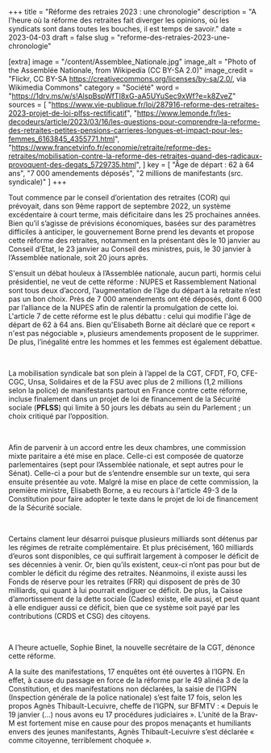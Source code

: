 +++
title = "Réforme des retraies 2023 : une chronologie"
description = "A l'heure où la réforme des retraites fait diverger les opinions, où les syndicats sont dans toutes les bouches, il est temps de savoir."
date = 2023-04-03
draft = false
slug = "reforme-des-retraies-2023-une-chronologie"

[extra]
image = "/content/Assemblee_Nationale.jpg"
image_alt = "Photo of the Assemblée Nationale, from Wikipedia (CC BY-SA 2.0)"
image_credit = "Flickr, CC BY-SA <https://creativecommons.org/licenses/by-sa/2.0/>, via Wikimedia Commons"
category = "Société"
word = "https://1drv.ms/w/s!AlspBspWfTI8xG-aA5UYuSec9xWf?e=k8ZveZ"
sources = [
  "https://www.vie-publique.fr/loi/287916-reforme-des-retraites-2023-projet-de-loi-plfss-rectificatif",
  "https://www.lemonde.fr/les-decodeurs/article/2023/03/16/les-questions-pour-comprendre-la-reforme-des-retraites-petites-pensions-carrieres-longues-et-impact-pour-les-femmes_6163845_4355771.html",
  "https://www.francetvinfo.fr/economie/retraite/reforme-des-retraites/mobilisation-contre-la-reforme-des-retraites-quand-des-radicaux-provoquent-des-degats_5729735.html",
]
key = [
  "Âge de départ : 62 à 64 ans",
  "7 000 amendements déposés",
  "2 millions de manifestants (src. syndicale)"
]
+++

Tout commence par le conseil d’orientation des retraites (COR) qui prévoyait, dans son 9ème rapport de septembre 2022, un système excédentaire à court terme, mais déficitaire dans les 25 prochaines années. Bien qu’il s’agisse de prévisions économiques, basées sur des paramètres difficiles à anticiper, le gouvernement Borne prend les devants et propose cette réforme des retraites, notamment en la présentant dès le 10 janvier au Conseil d’Etat, le 23 janvier au Conseil des ministres, puis, le 30 janvier à l’Assemblée nationale, soit 20 jours après. 

S'ensuit un débat houleux à l’Assemblée nationale, aucun parti, hormis celui présidentiel, ne veut de cette réforme : NUPES et Rassemblement National sont tous deux d’accord, l’augmentation de l’âge du départ à la retraite n’est pas un bon choix. Près de 7 000 amendements ont été déposés, dont 6 000 par l’alliance de la NUPES afin de ralentir la promulgation de cette loi. L'article 7 de cette réforme est le plus débattu : celui qui modifie l'âge de départ de 62 à 64 ans. Bien qu'Elisabeth Borne ait déclaré que ce report « n'est pas négociable », plusieurs amendements proposent de le supprimer. De plus, l’inégalité entre les hommes et les femmes est également débattue. 

<br />

La mobilisation syndicale bat son plein à l’appel de la CGT, CFDT, FO, CFE-CGC, Unsa, Solidaires et de la FSU avec plus de 2 millions (1,2 millions selon la police) de manifestants partout en France contre cette réforme, incluse finalement dans un projet de loi de financement de la Sécurité sociale (**PFLSS**) qui limite à 50 jours les débats au sein du Parlement ; un choix critiqué par l’opposition. 

<br />

Afin de parvenir à un accord entre les deux chambres, une commission mixte paritaire a été mise en place. Celle-ci est composée de quatorze parlementaires (sept pour l’Assemblée nationale, et sept autres pour le Sénat). Celle-ci a pour but de s’entendre ensemble sur un texte, qui sera ensuite présentée au vote. Malgré la mise en place de cette commission, la première ministre, Elisabeth Borne, a eu recours à l'article 49-3 de la Constitution pour faire adopter le texte dans le projet de loi de financement de la Sécurité sociale. 

<br />

Certains clament leur désarroi puisque plusieurs milliards sont détenus par les régimes de retraite complémentaire. Et plus précisément, 160 milliards d’euros sont disponibles, ce qui suffirait largement à composer le déficit de ses décennies à venir. Or, bien qu’ils existent, ceux-ci n’ont pas pour but de combler le déficit du régime des retraites. Néanmoins, il existe aussi les Fonds de réserve pour les retraites (FRR) qui disposent de près de 30 milliards, qui quant à lui pourrait endiguer ce déficit. De plus, la Caisse d’amortissement de la dette sociale (Cades) existe, elle aussi, et peut quant à elle endiguer aussi ce déficit, bien que ce système soit payé par les contributions (CRDS et CSG) des citoyens. 

<br />

A l’heure actuelle, Sophie Binet, la nouvelle secrétaire de la CGT, dénonce cette réforme. 

A la suite des manifestations, 17 enquêtes ont été ouvertes à l’IGPN. En effet, à cause du passage en force de la réforme par le 49 alinéa 3 de la Constitution, et des manifestations non déclarées, la saisie de l’IGPN (Inspection générale de la police nationale) s’est faite 17 fois, selon les propos Agnès Thibault-Lecuivre, cheffe de l’IGPN, sur BFMTV : « Depuis le 19 janvier (...) nous avons eu 17 procédures judiciaires ». L’unité de la Brav-M est fortement mise en cause pour des propos menaçants et humiliants envers des jeunes manifestants, Agnès Thibault-Lecuivre s’est déclarée « comme citoyenne, terriblement choquée ». 
